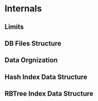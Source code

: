 # Internals

## Limits

## DB Files Structure

## Data Orgnization

## Hash Index Data Structure

## RBTree Index Data Structure
